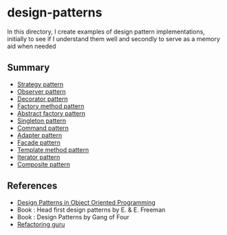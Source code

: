 # design-patterns
In this directory, I create examples of design pattern implementations, initially to see if I understand them well and secondly to serve as a memory aid when needed

## Summary

* [Strategy pattern](./src/strategy/README.MD)
* [Observer pattern](./src/observer/README.md)
* [Decorator pattern](./src/decorator/README.md)
* [Factory method pattern](./src/factory/README.md)
* [Abstract factory pattern](./src/abstract_factory/README.md)
* [Singleton pattern](./src/singleton/README.md)
* [Command pattern](./src/command/README.md)
* [Adapter pattern](./src/adapter/README.md)
* [Facade pattern](./src/facade/README.md)
* [Template method pattern](./src/template_method/README.md)
* [Iterator pattern](./src/iterator/README.md)
* [Composite pattern](./src/composite/README.md)

## References

* [Design Patterns in Object Oriented Programming](https://www.youtube.com/playlist?list=PLrhzvIcii6GNjpARdnO4ueTUAVR9eMBpc)
* Book : Head first design patterns by E. & E. Freeman
* Book : Design Patterns by Gang of Four
* [Refactoring guru](https://refactoring.guru/design-patterns)